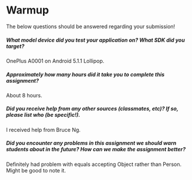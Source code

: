 # Warmup

The below questions should be answered regarding your submission!

##### What model device did you test your application on? What SDK did you target? #####
OnePlus A0001 on Android 5.1.1 Lollipop.


##### Approximately how many hours did it take you to complete this assignment? #####
About 8 hours.


##### Did you receive help from any other sources (classmates, etc)? If so, please list who (be specific!). #####
I received help from Bruce Ng.


##### Did you encounter any problems in this assignment we should warn students about in the future? How can we make the assignment better? #####
Definitely had problem with equals accepting Object rather than Person. Might be good to note it.
